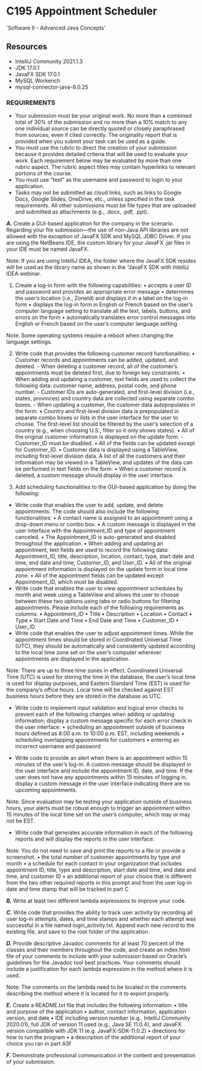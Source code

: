 # C195 Appointment Scheduler
'Software II - Advanced Java Concepts'

## Resources
 - IntelliJ Community 2021.1.3
 - JDK 17.0.1
 - JavaFX SDK 17.0.1
 - MySQL Workench
 - mysql-connector-java-8.0.25

### REQUIREMENTS ###
- Your submission must be your original work. No more than a combined total of 30% of the submission and no more than a 10% match to any one individual source can be directly quoted or closely paraphrased from sources, even if cited correctly. The originality report that is provided when you submit your task can be used as a guide.
- You must use the rubric to direct the creation of your submission because it provides detailed criteria that will be used to evaluate your work. Each requirement below may be evaluated by more than one rubric aspect. The rubric aspect titles may contain hyperlinks to relevant portions of the course.
- You must use “test” as the username and password to login to your application.
- Tasks may not be submitted as cloud links, such as links to Google Docs, Google Slides, OneDrive, etc., unless specified in the task requirements. All other submissions must be file types that are uploaded and submitted as attachments (e.g., .docx, .pdf, .ppt).


***A.***  Create a GUI-based application for the company in the scenario. Regarding your file submission—the use of non-Java API libraries are not allowed with the exception of JavaFX SDK and MySQL JDBC Driver. If you are using the NetBeans IDE, the custom library for your JavaFX .jar files in your IDE must be named JavaFX.

Note: If you are using IntelliJ IDEA, the folder where the JavaFX SDK resides will be used as the library name as shown in the “JavaFX SDK with IntelliJ IDEA webinar.


1.  Create a log-in form with the following capabilities:
    •  accepts a user ID and password and provides an appropriate error message
    •  determines the user’s location (i.e., ZoneId) and displays it in a label on the log-in form
    •  displays the log-in form in English or French based on the user’s computer language setting to translate all the text, labels, buttons, and errors on the form
    •  automatically translates error control messages into English or French based on the user’s computer language setting

Note: Some operating systems require a reboot when changing the language settings.


2.  Write code that provides the following customer record functionalities:
    •  Customer records and appointments can be added, updated, and deleted.
        -  When deleting a customer record, all of the customer’s appointments must be deleted first, due to foreign key constraints.
    •  When adding and updating a customer, text fields are used to collect the following data: customer name, address, postal code, and phone number.
        -  Customer IDs are auto-generated, and first-level division (i.e., states, provinces) and country data are collected using separate combo boxes.
        -  When updating a customer, the customer data autopopulates in the form.
    •  Country and first-level division data is prepopulated in separate combo boxes or lists in the user interface for the user to choose. The first-level list should be filtered by the user’s selection of a country (e.g., when choosing U.S., filter so it only shows states).
    •  All of the original customer information is displayed on the update form.
        -  Customer_ID must be disabled.
    •  All of the fields can be updated except for Customer_ID.
    •  Customer data is displayed using a TableView, including first-level division data. A list of all the customers and their information may be viewed in a TableView, and updates of the data can be performed in text fields on the form.
    •  When a customer record is deleted, a custom message should display in the user interface.


3.  Add scheduling functionalities to the GUI-based application by doing the following:
-   Write code that enables the user to add, update, and delete appointments. The code should also include the following functionalities:
    •  A contact name is assigned to an appointment using a drop-down menu or combo box.
    •  A custom message is displayed in the user interface with the Appointment_ID and type of appointment canceled.
    •  The Appointment_ID is auto-generated and disabled throughout the application.
    •  When adding and updating an appointment, text fields are used to record the following data: Appointment_ID, title, description, location, contact, type, start date and time, end date and time, Customer_ID, and User_ID.
    •  All of the original appointment information is displayed on the update form in local time zone.
    •  All of the appointment fields can be updated except Appointment_ID, which must be disabled.
-  Write code that enables the user to view appointment schedules by month and week using a TableView and allows the user to choose between these two options using tabs or radio buttons for filtering appointments. Please include each of the following requirements as columns:
    •  Appointment_ID
    •  Title
    •  Description
    •  Location
    •  Contact
    •  Type
    •  Start Date and Time
    •  End Date and Time
    •  Customer_ID
    •  User_ID
-  Write code that enables the user to adjust appointment times. While the appointment times should be stored in Coordinated Universal Time (UTC), they should be automatically and consistently updated according to the local time zone set on the user’s computer wherever appointments are displayed in the application.

Note: There are up to three time zones in effect. Coordinated Universal Time (UTC) is used for storing the time in the database, the user’s local time is used for display purposes, and Eastern Standard Time (EST) is used for the company’s office hours. Local time will be checked against EST business hours before they are stored in the database as UTC.

-  Write code to implement input validation and logical error checks to prevent each of the following changes when adding or updating information; display a custom message specific for each error check in the user interface:
    •  scheduling an appointment outside of business hours defined as 8:00 a.m. to 10:00 p.m. EST, including weekends
    •  scheduling overlapping appointments for customers
    •  entering an incorrect username and password

-  Write code to provide an alert when there is an appointment within 15 minutes of the user’s log-in. A custom message should be displayed in the user interface and include the appointment ID, date, and time. If the user does not have any appointments within 15 minutes of logging in, display a custom message in the user interface indicating there are no upcoming appointments.

Note: Since evaluation may be testing your application outside of business hours, your alerts must be robust enough to trigger an appointment within 15 minutes of the local time set on the user’s computer, which may or may not be EST.

-  Write code that generates accurate information in each of the following reports and will display the reports in the user interface:

Note: You do not need to save and print the reports to a file or provide a screenshot.
    •  the total number of customer appointments by type and month
    •  a schedule for each contact in your organization that includes appointment ID, title, type and description, start date and time, end date and time, and customer ID
    •  an additional report of your choice that is different from the two other required reports in this prompt and from the user log-in date and time stamp that will be tracked in part C

***B.*** Write at least two different lambda expressions to improve your code.

***C.***  Write code that provides the ability to track user activity by recording all user log-in attempts, dates, and time stamps and whether each attempt was successful in a file named login_activity.txt. Append each new record to the existing file, and save to the root folder of the application.

***D.***  Provide descriptive Javadoc comments for at least 70 percent of the classes and their members throughout the code, and create an index.html file of your comments to include with your submission based on Oracle’s guidelines for the Javadoc tool best practices. Your comments should include a justification for each lambda expression in the method where it is used.

Note: The comments on the lambda need to be located in the comments describing the method where it is located for it to export properly.

***E.***  Create a README.txt file that includes the following information:
    •  title and purpose of the application
    •  author, contact information, application version, and date
    •  IDE including version number (e.g., IntelliJ Community 2020.01), full JDK of version 11 used (e.g., Java SE 11.0.4), and JavaFX version compatible with JDK 11 (e.g. JavaFX-SDK-11.0.2)
    •  directions for how to run the program
    •  a description of the additional report of your choice you ran in part A3f

***F.***  Demonstrate professional communication in the content and presentation of your submission.
